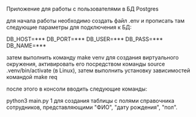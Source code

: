 Приложение для работы с пользователями в БД Postgres

для начала работы необходимо создать файл .env и прописать там следующие параметры для подключения к БД:

DB_HOST=***
DB_PORT=***
DB_USER=***
DB_PASS=***
DB_NAME=***

затем выполнить команду make venv для создания виртуального окружения, активировать его посредством команды source .venv/bin/activate (в Linux), затем выполнить установку зависимостей командой make req

после этого в консоли вводить следующие команды:

python3 main.py 1 для создания таблицы с полями справочника сотрудников, представляющими "ФИО", "дату рождения", "пол".